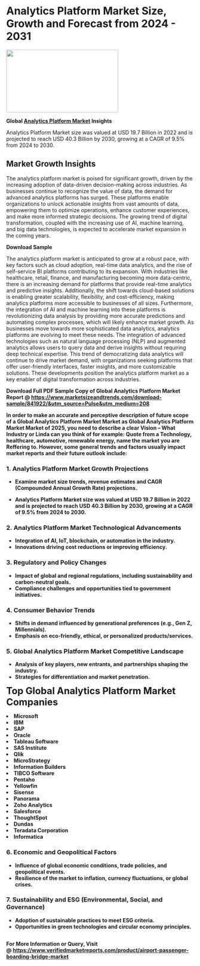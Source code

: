 <H1>Analytics Platform Market Size, Growth and Forecast from 2024 - 2031</H1><img class="aligncenter size-medium wp-image-584254" src="https://thirdeyenews.in/wp-content/uploads/2024/09/Global-Market-Research-300x168.jpeg" alt="" width="300" height="168" /><p><strong>Global&nbsp;<a href="https://www.marketsizeandtrends.com/download-sample/841922/&amp;utm_source=Pulse&amp;utm_medium=208">Analytics Platform Market</a> Insights</strong></p><p>Analytics Platform Market size was valued at USD 19.7 Billion in 2022 and is projected to reach USD 40.3 Billion by 2030, growing at a CAGR of 9.5% from 2024 to 2030.</p><p><h2>Market Growth Insights</h2> <p>The analytics platform market is poised for significant growth, driven by the increasing adoption of data-driven decision-making across industries. As businesses continue to recognize the value of data, the demand for advanced analytics platforms has surged. These platforms enable organizations to unlock actionable insights from vast amounts of data, empowering them to optimize operations, enhance customer experiences, and make more informed strategic decisions. The growing trend of digital transformation, coupled with the increasing use of AI, machine learning, and big data technologies, is expected to accelerate market expansion in the coming years.</p> <p><strong>Download Sample</strong></p> <p>The analytics platform market is anticipated to grow at a robust pace, with key factors such as cloud adoption, real-time data analytics, and the rise of self-service BI platforms contributing to its expansion. With industries like healthcare, retail, finance, and manufacturing becoming more data-centric, there is an increasing demand for platforms that provide real-time analytics and predictive insights. Additionally, the shift towards cloud-based solutions is enabling greater scalability, flexibility, and cost-efficiency, making analytics platforms more accessible to businesses of all sizes. Furthermore, the integration of AI and machine learning into these platforms is revolutionizing data analysis by providing more accurate predictions and automating complex processes, which will likely enhance market growth. As businesses move towards more sophisticated data analytics, analytics platforms are evolving to meet these needs. The integration of advanced technologies such as natural language processing (NLP) and augmented analytics allows users to query data and derive insights without requiring deep technical expertise. This trend of democratizing data analytics will continue to drive market demand, with organizations seeking platforms that offer user-friendly interfaces, faster insights, and more customizable solutions. These developments position the analytics platform market as a key enabler of digital transformation across industries. <p><strong></p><p><span class=""><strong>Download Full PDF Sample Copy of Global Analytics Platform Market Report</strong> @ <a href="https://www.marketsizeandtrends.com/download-sample/841922/&amp;utm_source=Pulse&amp;utm_medium=208" target="_blank">https://www.marketsizeandtrends.com/download-sample/841922/&amp;utm_source=Pulse&amp;utm_medium=208</a></span></p><p>In order to make an accurate and perceptive description of future scope of a Global&nbsp;Analytics Platform Market Market as Global&nbsp;Analytics Platform Market Market of 2025, you need to describe a clear Vision &ndash; What Industry or Linda can you think of for example: Quote from a Technology, healthcare, automotive, renewable energy, name the market you are Reffering to. However, some general trends and factors usually impact market reports and their future outlook include:</p><h3>1.&nbsp;<strong>Analytics Platform Market Growth Projections</strong></h3><ul><li>Examine market size trends, revenue estimates and CAGR (Compounded Annual Growth Rate) projections.</li><li><p>Analytics Platform Market size was valued at USD 19.7 Billion in 2022 and is projected to reach USD 40.3 Billion by 2030, growing at a CAGR of 9.5% from 2024 to 2030.</p></li></ul><h3>2.&nbsp;<strong>Analytics Platform Market Technological Advancements</strong></h3><ul><li>Integration of AI, IoT, blockchain, or automation in the industry.</li><li>Innovations driving cost reductions or improving efficiency.</li></ul><h3>3.&nbsp;<strong>Regulatory and Policy Changes</strong></h3><ul><li>Impact of global and regional regulations, including sustainability and carbon-neutral goals.</li><li>Compliance challenges and opportunities tied to government initiatives.</li></ul><h3>4.&nbsp;<strong>Consumer Behavior Trends</strong></h3><ul><li>Shifts in demand influenced by generational preferences (e.g., Gen Z, Millennials).</li><li>Emphasis on eco-friendly, ethical, or personalized products/services.</li></ul><h3>5.&nbsp;<strong>Global Analytics Platform Market Competitive Landscape</strong></h3><ul><li>Analysis of key players, new entrants, and partnerships shaping the industry.</li><li>Strategies for differentiation and market penetration.</li></ul><p data-pm-slice="1 1 []"><span style="color: inherit; font-family: inherit; font-size: 25px;">Top Global Analytics Platform Market Companies</span></p><div class="" data-test-id=""><p><li>Microsoft</li><li> IBM</li><li> SAP</li><li> Oracle</li><li> Tableau Software</li><li> SAS Institute</li><li> Qlik</li><li> MicroStrategy</li><li> Information Builders</li><li> TIBCO Software</li><li> Pentaho</li><li> Yellowfin</li><li> Sisense</li><li> Panorama</li><li> Zoho Analytics</li><li> Salesforce</li><li> ThoughtSpot</li><li> Dundas</li><li> Teradata Corporation</li><li> Informatica</li></p></div><h3>6.&nbsp;<strong>Economic and Geopolitical Factors</strong></h3><ul><li>Influence of global economic conditions, trade policies, and geopolitical events.</li><li>Resilience of the market to inflation, currency fluctuations, or global crises.</li></ul><h3>7.&nbsp;<strong>Sustainability and ESG (Environmental, Social, and Governance)</strong></h3><ul><li>Adoption of sustainable practices to meet ESG criteria.</li><li>Opportunities in green technologies and circular economy principles.</li></ul><h2><strong style="font-size: 14px;">For More Information or Query, Visit @&nbsp;</strong><a style="background-color: #ffffff; font-size: 14px;" href="https://www.marketsizeandtrends.com/report/analytics-platform-market/" target="_blank">https://www.verifiedmarketreports.com/product/airport-passenger-boarding-bridge-market</a></h2>
